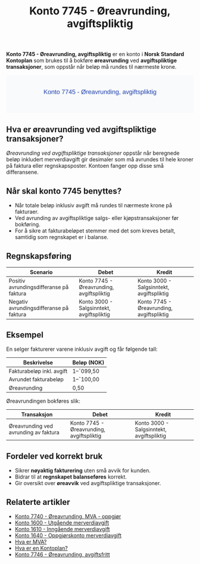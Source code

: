 ﻿---
title: "Konto 7745 - Øreavrunding, avgiftspliktig"
meta_title: "7745-oreavrunding-avgiftspliktig"
meta_description: '**Konto 7745 - Øreavrunding, avgiftspliktig** er en konto i **Norsk Standard Kontoplan** som brukes til å bokføre **øreavrunding** ved **avgiftspliktige tra...'
slug: 7745-oreavrunding-avgiftspliktig
type: blog
layout: pages/single
---

**Konto 7745 - Øreavrunding, avgiftspliktig** er en konto i **Norsk Standard Kontoplan** som brukes til å bokføre **øreavrunding** ved **avgiftspliktige transaksjoner**, som oppstår når beløp må rundes til nærmeste krone.

![Illustrasjon av konto 7745 Øreavrunding, avgiftspliktig](7745-oreavrunding-avgiftspliktig-image.svg)

## Hva er øreavrunding ved avgiftspliktige transaksjoner?

*Øreavrunding ved avgiftspliktige transaksjoner* oppstår når beregnede beløp inkludert merverdiavgift gir desimaler som må avrundes til hele kroner på faktura eller regnskapsposter. Kontoen fanger opp disse små differansene.

## Når skal konto 7745 benyttes?

* Når totale beløp inklusiv avgift må rundes til nærmeste krone på fakturaer.
* Ved avrunding av avgiftspliktige salgs- eller kjøpstransaksjoner før bokføring.
* For å sikre at fakturabeløpet stemmer med det som kreves betalt, samtidig som regnskapet er i balanse.

## Regnskapsføring

| Scenario                                       | Debet                                   | Kredit                                   |
|-----------------------------------------------|-----------------------------------------|------------------------------------------|
| Positiv avrundingsdifferanse på faktura        | Konto 7745 - Øreavrunding, avgiftspliktig | Konto 3000 - Salgsinntekt, avgiftspliktig |
| Negativ avrundingsdifferanse på faktura        | Konto 3000 - Salgsinntekt, avgiftspliktig | Konto 7745 - Øreavrunding, avgiftspliktig |

## Eksempel

En selger fakturerer varene inklusiv avgift og får følgende tall:

| Beskrivelse                    | Beløp (NOK) |
|--------------------------------|-------------|
| Fakturabeløp inkl. avgift      | 1–¯099,50    |
| Avrundet fakturabeløp          | 1–¯100,00    |
| Øreavrunding                   | 0,50        |

Øreavrundingen bokføres slik:

| Transaksjon                                  | Debet                                   | Kredit                                   |
|----------------------------------------------|-----------------------------------------|------------------------------------------|
| Øreavrunding ved avrunding av faktura         | Konto 7745 - Øreavrunding, avgiftspliktig | Konto 3000 - Salgsinntekt, avgiftspliktig |

## Fordeler ved korrekt bruk

* Sikrer **nøyaktig fakturering** uten små avvik for kunden.
* Bidrar til at **regnskapet balanseføres** korrekt.
* Gir oversikt over **øreavvik** ved avgiftspliktige transaksjoner.

## Relaterte artikler

* [Konto 7740 - Øreavrunding, MVA - oppgjør](/blogs/kontoplan/7740-oreavrunding-mva-oppgjor "Konto 7740 - Øreavrunding, MVA - oppgjør")
* [Konto 1600 - Utgående merverdiavgift](/blogs/kontoplan/1600-utgaende-merverdiavgift "Konto 1600 - Utgående merverdiavgift")
* [Konto 1610 - Inngående merverdiavgift](/blogs/kontoplan/1610-inngaaende-merverdiavgift "Konto 1610 - Inngående merverdiavgift")
* [Konto 1640 - Oppgjørskonto merverdiavgift](/blogs/kontoplan/1640-oppgjorskonto-merverdiavgift "Konto 1640 - Oppgjørskonto merverdiavgift")
* [Hva er MVA?](/blogs/regnskap/hva-er-moms-mva "Hva er MVA? MVA-regnskapsføring og merverdiavgift")
 * [Hva er en Kontoplan?](/blogs/regnskap/hva-er-kontoplan "Hva er en Kontoplan? Komplett Guide til Kontoplaner i Norsk Regnskap")
* [Konto 7746 - Øreavrunding, avgiftsfritt](/blogs/kontoplan/7746-oreavrunding-avgiftsfritt "Konto 7746 - Øreavrunding, avgiftsfritt")






